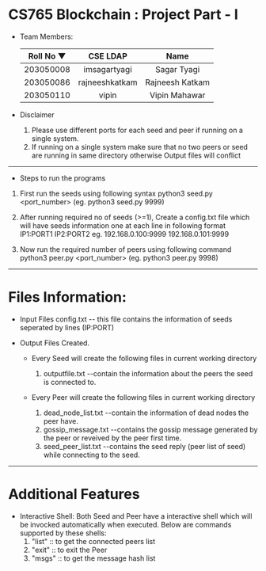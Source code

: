 # CS765 Blockchain : Project Part - I

* Team Members:

    |  Roll No ▼  |   CSE LDAP          |     Name             |
    |:-----------:|:-------------------:|:--------------------:|
    |  203050008  |  imsagartyagi       |   Sagar Tyagi        |
    |  203050086  |  rajneeshkatkam     |   Rajneesh Katkam    |
    |  203050110  |     vipin           |   Vipin Mahawar      |


* Disclaimer
    1. Please use different ports for each seed and peer if running on a single system.
    2. If running on a single system make sure that no two peers or seed are running in same directory otherwise Output files will conflict

----------------------------------------------------------------------------------------------------------------------------------------------

* Steps to run the programs
1.  First run the seeds using following syntax
    python3 seed.py <port_number>
    (eg. python3 seed.py 9999)

2.  After running required no of seeds (>=1), Create a config.txt file which will have seeds information one at each line in following format
    IP1:PORT1
    IP2:PORT2
    eg.
        192.168.0.100:9999
        192.168.0.101:9999

3.  Now run the required number of peers using following command
    python3 peer.py <port_number>
    (eg. python3 peer.py 9998)

----------------------------------------------------------------------------------------------------------------------------------------------

# Files Information:

* Input Files
    config.txt          -- this file contains the information of seeds seperated by lines (IP:PORT)

* Output Files Created.
    * Every Seed will create the following files in current working directory
        1. outputfile.txt       --contain the information about the peers the seed is connected to.

    * Every Peer will create the following files in current working directory
        1. dead_node_list.txt   --contain the information of dead nodes the peer have.
        2. gossip_message.txt   --contains the gossip message generated by the peer or reveived by the peer first time.
        3. seed_peer_list.txt   --contains the seed reply (peer list of seed) while connecting to the seed.
    
----------------------------------------------------------------------------------------------------------------------------------------------

# Additional Features

* Interactive Shell:
Both Seed and Peer have a interactive shell which will be invocked automatically when executed.
Below are commands supported by these shells:
    1. "list" :: to get the connected peers list
    2. "exit" :: to exit the Peer
    3. "msgs" :: to get the message hash list 